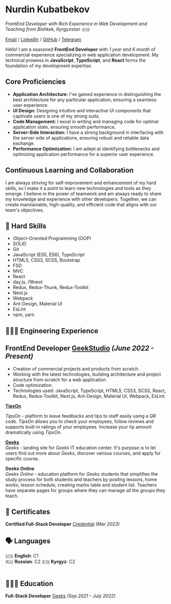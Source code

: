 # Nurdin Kubatbekov
_FrontEnd Developer with Rich Experience in Web Development and Teaching from Bishkek, Kyrgyzstan 🇰🇬_ <br>

[Email](mailto:nurdinbuy@gmail.com) /  [LinkedIn](https://www.linkedin.com/in/nurdinbuy/) / [GitHub](https://github.com/NurDinBuy/) / [Telegram](https://t.me/nurdinbuy16)

Hello! I am a seasoned **FrontEnd Developer** with _1 year and 6 month_ of commercial experience specializing in web application development. My technical prowess in **JavaScript**, **TypeScript**, and **React** forms the foundation of my development expertise.

## Core Proficiencies

- **Application Architecture:** I've gained experience in distinguishing the best architecture for any particular application, ensuring a seamless user experience.
- **UI Design:** Designing intuitive and interactive UI components that captivate users is one of my strong suits.
- **Code Management:** I excel in writing and managing code for optimal application state, ensuring smooth performance.
- **Server-Side Interaction:** I have a strong background in interfacing with the server side of applications, ensuring robust and reliable data exchange.
- **Performance Optimization:** I am adept at identifying bottlenecks and optimizing application performance for a superior user experience.

## Continuous Learning and Collaboration

I am always striving for self-improvement and enhancement of my hard skills, so I make it a point to learn new technologies and tools as they emerge. I believe in the power of teamwork and am always ready to share my knowledge and experience with other developers. Together, we can create maintainable, high-quality, and efficient code that aligns with our team's objectives.
## 🎯 Hard Skills

- Object-Oriented Programming (OOP)
- SOLID  
- Git 
- JavaScript (ES5, ES6), TypeScript 
- HTML5, CSS3, SCSS, Bootstrap
- FSD
- MVC
- React 
- day.js, i18next
- Redux, Redux-Thunk, Redux-Toolkit
- Next.js
- Webpack
- Ant-Design, Material UI
- EsLint
- npm, yarn

## 👩🏼‍💻 Engineering Experience

## **FrontEnd Developer** [GeekStudio](https://geekstudio.kg/) _(June 2022 - Present)_ <br>
- Creation of commercial projects and products from scratch.
- Working with the latest technologies, building architecture and project structure from scratch for a web application
- Code optimization.
- Technologies used: JavaScript, TypeScript, HTML5, CSS3, SCSS, React, Redux, Redux-Toolkit, Next.js, Ant-Design, Material UI, Webpack, EsLint.

 **[TipsOn](https://tipson.kg/)** <br>

_TipsOn_ - platform to leave feedbacks and tips to staff easily using a QR code. _TipsOn_ allows you to check your employees, follow reviews and supports built-in ratings of your employees. Increase your tip amount dramatically using _TipsOn_.

**[Geeks](https://geeks.kg)** <br>
_Geeks_ - landing site for _Geeks_ IT education center. It's purpose is to let users find out more about _Geeks_, discover various courses, and apply for specific course.

**Geeks Online** <br>
_Geeks Online_ - education platform for _Geeks_ students that simplifies the study process for both students and teachers by posting lessons, home works, lesson schedule, creating marks table and student list. Teachers have separate pages for groups where they can manage all the groups they teach.

## 📃 Certificates

**Certified Full-Stack Developer** [Credential](https://tartip.kg/verify/EB230001414A0084000106596) _(Mar 2023)_ <br>

## 🗣️ Languages

🇺🇸 **English**: C1 <br>
🇷🇺 **Russian**: C2
🇰🇬 **Kyrgyz**: C2
<br><br>

## 👩🏼‍🎓 Education

**Full-Stack Developer** [Geeks](https://geeks.kg/) _(Sep 2021 - July 2022)_ <br>